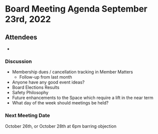 # Board Meeting Agenda September 23rd, 2022

## Attendees
- 

### Discussion
- Membership dues / cancellation tracking in Member Matters
  - Follow-up from last month
- Anyone have any good event ideas? 
- Board Elections Results
- Safety Philosophy
- Future enhancements to the Space which require a lift in the near term
- What day of the week should meetings be held?




### Next Meeting Date
October 26th, or October 28th at 6pm barring objection
